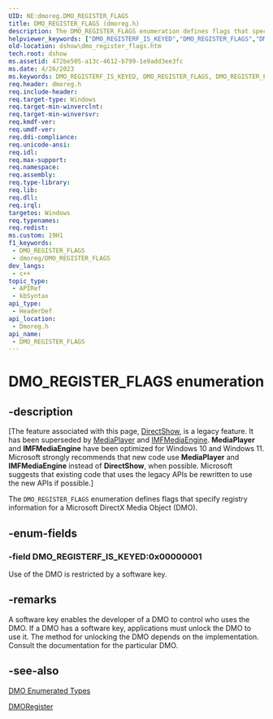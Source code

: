 ```yaml
---
UID: NE:dmoreg.DMO_REGISTER_FLAGS
title: DMO_REGISTER_FLAGS (dmoreg.h)
description: The DMO_REGISTER_FLAGS enumeration defines flags that specify registry information for a Microsoft DirectX Media Object (DMO).
helpviewer_keywords: ["DMO_REGISTERF_IS_KEYED","DMO_REGISTER_FLAGS","DMO_REGISTER_FLAGS enumeration [DirectShow]","DMO_REGISTER_FLAGSEnumeration","dmoreg/DMO_REGISTERF_IS_KEYED","dmoreg/DMO_REGISTER_FLAGS","dshow.dmo_register_flags"]
old-location: dshow\dmo_register_flags.htm
tech.root: dshow
ms.assetid: 472be505-a13c-4612-b799-1e9add3ee3fc
ms.date: 4/26/2023
ms.keywords: DMO_REGISTERF_IS_KEYED, DMO_REGISTER_FLAGS, DMO_REGISTER_FLAGS enumeration [DirectShow], DMO_REGISTER_FLAGSEnumeration, dmoreg/DMO_REGISTERF_IS_KEYED, dmoreg/DMO_REGISTER_FLAGS, dshow.dmo_register_flags
req.header: dmoreg.h
req.include-header: 
req.target-type: Windows
req.target-min-winverclnt: 
req.target-min-winversvr: 
req.kmdf-ver: 
req.umdf-ver: 
req.ddi-compliance: 
req.unicode-ansi: 
req.idl: 
req.max-support: 
req.namespace: 
req.assembly: 
req.type-library: 
req.lib: 
req.dll: 
req.irql: 
targetos: Windows
req.typenames: 
req.redist: 
ms.custom: 19H1
f1_keywords:
 - DMO_REGISTER_FLAGS
 - dmoreg/DMO_REGISTER_FLAGS
dev_langs:
 - c++
topic_type:
 - APIRef
 - kbSyntax
api_type:
 - HeaderDef
api_location:
 - Dmoreg.h
api_name:
 - DMO_REGISTER_FLAGS
---
```


# DMO_REGISTER_FLAGS enumeration


## -description

\[The feature associated with this page, [DirectShow](/windows/win32/directshow/directshow), is a legacy feature. It has been superseded by [MediaPlayer](/uwp/api/Windows.Media.Playback.MediaPlayer) and [IMFMediaEngine](/windows/win32/api/mfmediaengine/nn-mfmediaengine-imfmediaengine). **MediaPlayer** and **IMFMediaEngine** have been optimized for Windows 10 and Windows 11. Microsoft strongly recommends that new code use **MediaPlayer** and **IMFMediaEngine** instead of **DirectShow**, when possible. Microsoft suggests that existing code that uses the legacy APIs be rewritten to use the new APIs if possible.\]

The <code>DMO_REGISTER_FLAGS</code> enumeration defines flags that specify registry information for a Microsoft DirectX Media Object (DMO).

## -enum-fields

### -field DMO_REGISTERF_IS_KEYED:0x00000001

Use of the DMO is restricted by a software key.

## -remarks

A software key enables the developer of a DMO to control who uses the DMO. If a DMO has a software key, applications must unlock the DMO to use it. The method for unlocking the DMO depends on the implementation. Consult the documentation for the particular DMO.

## -see-also

<a href="/windows/desktop/DirectShow/dmo-enumerated-types">DMO Enumerated Types</a>



<a href="/windows/desktop/api/dmoreg/nf-dmoreg-dmoregister">DMORegister</a>
